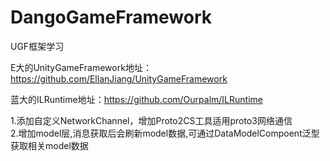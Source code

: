 # DangoGameFramework
UGF框架学习

E大的UnityGameFramework地址：https://github.com/EllanJiang/UnityGameFramework

蓝大的ILRuntime地址：https://github.com/Ourpalm/ILRuntime

1.添加自定义NetworkChannel，增加Proto2CS工具适用proto3网络通信  
2.增加model层,消息获取后会刷新model数据,可通过DataModelCompoent泛型获取相关model数据
